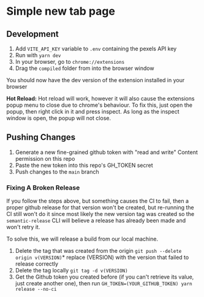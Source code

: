 # Simple new tab page

## Development

1. Add `VITE_API_KEY` variable to `.env` containing the pexels API key
2. Run with `yarn dev`
3. In your browser, go to `chrome://extensions`
4. Drag the `compiled` folder from into the browser window

You should now have the dev version of the extension installed in your browser

**Hot Reload:** Hot reload will work, however it will also cause the extensions popup menu to close due to chrome's behaviour. To fix this, just open the popup, then right click in it and press inspect. As long as the inspect window is open, the popup will not close.

## Pushing Changes

1. Generate a new fine-grained github token with "read and write" Content permission on this repo
2. Paste the new token into this repo's GH_TOKEN secret
3. Push changes to the `main` branch

### Fixing A Broken Release

If you follow the steps above, but something causes the CI to fail, then a proper github release for that version won't be created, but re-running the CI still won't do it since most likely the new version tag was created so the `semantic-release` CLI will believe a release has already been made and won't retry it.

To solve this, we will release a build from our local machine.

1. Delete the tag that was created from the origin `git push --delete origin v(VERSION)`\* replace (VERSION) with the version that failed to release correctly
2. Delete the tag locally `git tag -d v(VERSION)`
3. Get the Github token you created before (if you can't retrieve its value, just create another one), then run `GH_TOKEN=(YOUR_GITHUB_TOKEN) yarn release --no-ci`
